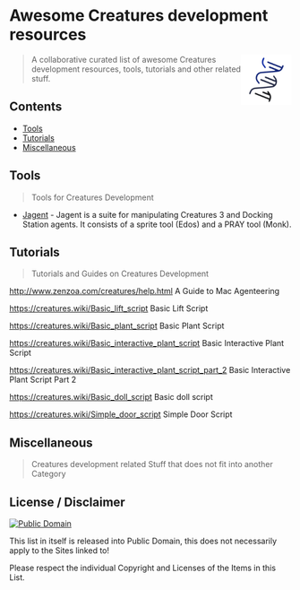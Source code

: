 # Awesome Creatures development resources

[<img src="acdr_logo.png" align="right" width="90">](https://github.com/Creatures-Developer-Network/awesome-creatures-development-resources)

> A collaborative curated list of awesome Creatures development resources, tools, tutorials and other related stuff.

## Contents

- [Tools](#tools)
- [Tutorials](#tutorials)
- [Miscellaneous](#miscellaneous)


## Tools

> Tools for Creatures Development

- [Jagent](https://sourceforge.net/projects/jagent/) - Jagent is a suite for manipulating Creatures 3 and Docking Station agents. It consists of a sprite tool (Edos) and a PRAY tool (Monk).

## Tutorials

> Tutorials and Guides on Creatures Development

http://www.zenzoa.com/creatures/help.html A Guide to Mac Agenteering

https://creatures.wiki/Basic_lift_script Basic Lift Script

https://creatures.wiki/Basic_plant_script Basic Plant Script

https://creatures.wiki/Basic_interactive_plant_script Basic Interactive Plant Script

https://creatures.wiki/Basic_interactive_plant_script_part_2 Basic Interactive Plant Script Part 2

https://creatures.wiki/Basic_doll_script Basic doll script

https://creatures.wiki/Simple_door_script Simple Door Script 

## Miscellaneous

> Creatures development related Stuff that does not fit into another Category

## License / Disclaimer

[![Public Domain](https://licensebuttons.net/l/publicdomain/88x31.png)](https://creativecommons.org/publicdomain/zero/1.0/)

This list in itself is released into Public Domain, this does not necessarily apply to the Sites linked to!

Please respect the individual Copyright and Licenses of the Items in this List.
